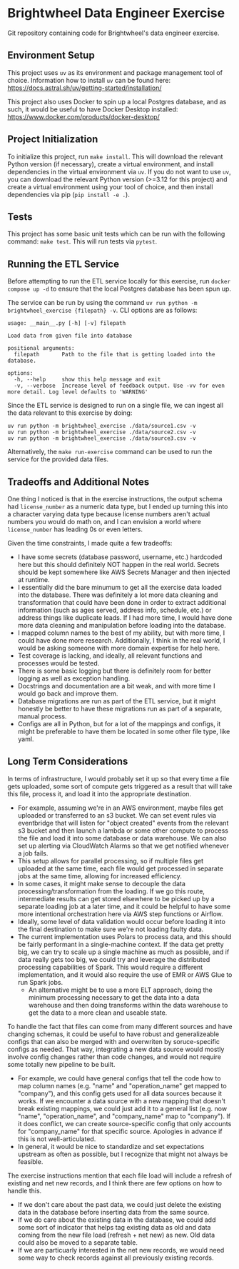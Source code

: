 # Brightwheel Data Engineer Exercise

Git repository containing code for Brightwheel's data engineer exercise.

## Environment Setup

This project uses `uv` as its environment and package management tool of choice. Information how to install `uv` can be found here: https://docs.astral.sh/uv/getting-started/installation/

This project also uses Docker to spin up a local Postgres database, and as such, it would be useful to have Docker Desktop installed: https://www.docker.com/products/docker-desktop/

## Project Initialization

To initialize this project, run `make install`. This will download the relevant Python version (if necessary), create a virtual environment, and install dependencies in the virtual environment via `uv`.
If you do not want to use `uv`, you can download the relevant Python version (>=3.12 for this project) and create a virtual environment using your tool of choice, and then install dependencies via pip (`pip install -e .`).

## Tests

This project has some basic unit tests which can be run with the following command: `make test`. This will run tests via `pytest`.

## Running the ETL Service

Before attempting to run the ETL service locally for this exercise, run `docker compose up -d` to ensure that the local Postgres
database has been spun up.

The service can be run by using the command `uv run python -m brightwheel_exercise {filepath} -v`. CLI options are as follows:
```
usage: __main__.py [-h] [-v] filepath

Load data from given file into database

positional arguments:
  filepath       Path to the file that is getting loaded into the database.

options:
  -h, --help     show this help message and exit
  -v, --verbose  Increase level of feedback output. Use -vv for even more detail. Log level defaults to 'WARNING'
```

Since the ETL service is designed to run on a single file, we can ingest all the data relevant to this exercise by doing:
```
uv run python -m brightwheel_exercise ./data/source1.csv -v
uv run python -m brightwheel_exercise ./data/source2.csv -v
uv run python -m brightwheel_exercise ./data/source3.csv -v
```

Alternatively, the `make run-exercise` command can be used to run the service for the provided data files.

## Tradeoffs and Additional Notes

One thing I noticed is that in the exercise instructions, the output schema had `license_number` as a numeric data type, but I ended up turning this into a character varying data type because
license numbers aren't actual numbers you would do math on, and I can envision a world where `license_number` has leading 0s or even letters.

Given the time constraints, I made quite a few tradeoffs:
- I have some secrets (database password, username, etc.) hardcoded here but this should definitely NOT happen in the real world. Secrets should be kept somewhere like AWS Secrets Manager and then injected at runtime.
- I essentially did the bare minumum to get all the exercise data loaded into the database. There was definitely a lot more data cleaning and transformation that could have been done in order to extract additional information (such as ages served, address info, schedule, etc.) or address things like duplicate leads. If I had more time, I would have done more data cleaning and manipulation before loading into the database.
- I mapped column names to the best of my ability, but with more time, I could have done more research. Additionally, I think in the real world, I would be asking someone with more domain expertise for help here. 
- Test coverage is lacking, and ideally, all relevant functions and processes would be tested.
- There is some basic logging but there is definitely room for better logging as well as exception handling.
- Docstrings and documentation are a bit weak, and with more time I would go back and improve them.
- Database migrations are run as part of the ETL service, but it might honestly be better to have these migrations run as part of a separate, manual process. 
- Configs are all in Python, but for a lot of the mappings and configs, it might be preferable to have them be located in some other file type, like yaml.


## Long Term Considerations

In terms of infrastructure, I would probably set it up so that every time a file gets uploaded, some sort of compute gets triggered as a result that will take this file, process it, and load it into the appropriate destination. 
- For example, assuming we're in an AWS environment, maybe files get uploaded or transferred to an s3 bucket. We can set event rules via eventbridge that will listen for "object created" events from the relevant s3 bucket and then launch a lambda or some other compute to process the file and load it into some database or data warehouse. We can also set up alerting via CloudWatch Alarms so that we get notified whenever a job fails.
- This setup allows for parallel processing, so if multiple files get uploaded at the same time, each file would get processed in separate jobs at the same time, allowing for increased efficiency.
- In some cases, it might make sense to decouple the data processing/transformation from the loading. If we go this route, intermediate results can get stored elsewhere to be picked up by a separate loading job at a later time, and it could be helpful to have some more intentional orchestration here via AWS step functions or Airflow.
- Ideally, some level of data validation would occur before loading it into the final destination to make sure we're not loading faulty data.
- The current implementation uses Polars to process data, and this should be fairly performant in a single-machine context. If the data get pretty big, we can try to scale up a single machine as much as possible, and if data really gets too big, we could try and leverage the distributed processing capabilities of Spark. This would require a different implementation, and it would also require the use of EMR or AWS Glue to run Spark jobs.
  - An alternative might be to use a more ELT approach, doing the minimum processing necessary to get the data into a data warehouse and then doing transforms within the data warehouse to get the data to a more clean and useable state.

To handle the fact that files can come from many different sources and have changing schemas, it could be useful to have robust and generalizeable configs that can also be merged with and overwriten by soruce-specific configs as needed. That way, integrating a new data source would mostly involve config changes rather than code changes, and would not require some totally new pipeline to be built. 
- For example, we could have general configs that tell the code how to map column names (e.g. "name" and "operation_name" get mapped to "company"), and this config gets used for all data sources because it works. If we encounter a data source with a new mapping that doesn't break existing mappings, we could just add it to a general list (e.g. now "name", "operation_name", and "company_name" map to "company"). If it does conflict, we can create source-specific config that only accounts for "company_name" for that specific source. Apologies in advance if this is not well-articulated.
- In general, it would be nice to standardize and set expectations upstream as often as possible, but I recognize that might not always be feasible.

The exercise instructions mention that each file load will include a refresh of existing and net new records, and I think there are few options on how to handle this.
- If we don't care about the past data, we could just delete the existing data in the database before inserting data from the same source.
- If we do care about the existing data in the database, we could add some sort of indicator that helps tag existing data as old and data coming from the new file load (refresh + net new) as new. Old data could also be moved to a separate table.
- If we are particuarly interested in the net new records, we would need some way to check records against all previously existing records.
